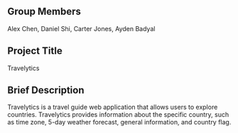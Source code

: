 ## Group Members
Alex Chen, Daniel Shi, Carter Jones, Ayden Badyal

## Project Title
Travelytics

## Brief Description
Travelytics is a travel guide web application that allows users to explore countries. Travelytics provides information about the specific country, such as time zone, 5-day weather forecast, general information, and country flag.